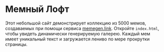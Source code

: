 # Мемный Лофт

Этот небольшой сайт демонстрирует коллекцию из 5000 мемов, 
создаваемых при помощи сервиса [memegen.link](https://memegen.link/).
Откройте `index.html`, чтобы увидеть динамически
генерируемую галерею. Каждый мем имеет уникальный текст и
загружается лениво по мере прокрутки страницы.
